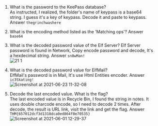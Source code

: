 1. What is the password to the KeePass database?  
As instructed, I realized, the folder's name of keypass is a base64 string. I guess it's a key of keypass. Decode it and paste to keypass. Answer `thegrinchwashere`  

2. What is the encoding method listed as the 'Matching ops'? Answer `base64`  
3. What is the decoded password value of the Elf Server? 
Elf Server password is found in Network, Copy encode password and decode, It's a hexdecimal string. Answer `sn0wMan!`  
![21 1](https://user-images.githubusercontent.com/22276823/123042909-0cc3d980-d3e7-11eb-9724-a72d40f99a8a.png)


4. What is the decoded password value for ElfMail?  
ElfMail's password is in Mail, It's use Html Entities encoder. Answer `ic3Skating!`   
![Screenshot at 2021-06-23 11-32-08](https://user-images.githubusercontent.com/22276823/123042984-2533f400-d3e7-11eb-9b21-69ba16c72160.png)  


5. Decode the last encoded value. What is the flag?  
The last encoded value is in Recycle Bin, I found the string in notes. It uses double charcode encode, so I need to decode 2 times. After decode, the result 
is URL link, visit the link and get the flag. Answer `THM{657012dcf3d1318dca0ed864f0e70535}`  
![Screenshot at 2021-06-01 12-29-37](https://user-images.githubusercontent.com/22276823/123042990-28c77b00-d3e7-11eb-901a-5d4dcabc00d3.png)  
